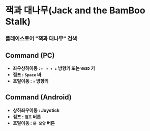 # 잭과 대나무(Jack and the BamBoo Stalk)
### 플레이스토어 "잭과 대나무" 검색
## Command (PC)

* __좌우상하이동 : `← → ↑ ↓` 방향키 또는 `WASD` 키__
* __점프 : `Space` 바__
* __포탈이동 : `↑` 방향키__

## Command (Android)

* __상하좌우이동 : Joystick__
* __점프 : `점프` 버튼__
* __포탈이동 : `문 모양` 버튼__
